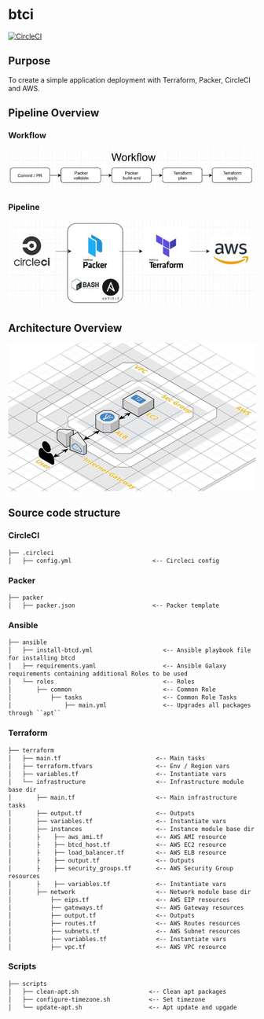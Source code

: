 # btci

[![CircleCI](https://circleci.com/gh/twade01/btci.svg?style=svg)](https://circleci.com/gh/twade01/btci)

## Purpose
To create a simple application deployment with Terraform, Packer, CircleCI and AWS.

## Pipeline Overview

### Workflow
![Workflow-Overview](/images/workflow.jpg "Workflow-Overview")

### Pipeline
![Pipe-Overview](images/pipe-overview.jpg "Pipe-Overview")

## Architecture Overview
![Arch-Overview](/images/arch-overview.jpg "Arch-Overview")

## Source code structure

### CircleCI
```
├── .circleci
│   ├── config.yml                       <-- Circleci config
```

### Packer
```
├── packer
│   ├── packer.json                      <-- Packer template
```

### Ansible
```
├── ansible
│   ├── install-btcd.yml                    <-- Ansible playbook file for installing btcd
│   ├── requirements.yaml                   <-- Ansible Galaxy requirements containing additional Roles to be used
│   └── roles                               <-- Roles
│       ├── common                          <-- Common Role
│           ├── tasks                       <-- Common Role Tasks
│               ├── main.yml                <-- Upgrades all packages through ``apt``
```

### Terraform
```
├── terraform
│   ├── main.tf                           <-- Main tasks
│   ├── terraform.tfvars                  <-- Env / Region vars
│   ├── variables.tf                      <-- Instantiate vars
│   └── infrastructure                    <-- Infrastructure module base dir
│       ├── main.tf                       <-- Main infrastructure tasks
│       ├── output.tf                     <-- Outputs
│       ├── variables.tf                  <-- Instantiate vars
│       ├── instances                     <-- Instance module base dir
│       ├    ├── aws_ami.tf               <-- AWS AMI resource
│       ├    ├── btcd_host.tf             <-- AWS EC2 resource
│       ├    ├── load_balancer.tf         <-- AWS ELB resource
│       ├    ├── output.tf                <-- Outputs
│       ├    ├── security_groups.tf       <-- AWS Security Group resources
│       ├    ├── variables.tf             <-- Instantiate vars
│       ├── network                       <-- Network module base dir
│           ├── eips.tf                   <-- AWS EIP resources
│           ├── gateways.tf               <-- AWS Gateway resources
│           ├── output.tf                 <-- Outputs
│           ├── routes.tf                 <-- AWS Routes resources
│           ├── subnets.tf                <-- AWS Subnet resources
│           ├── variables.tf              <-- Instantiate vars
│           ├── vpc.tf                    <-- AWS VPC resource
```

### Scripts
```
├── scripts
│   ├── clean-apt.sh                    <-- Clean apt packages
│   ├── configure-timezone.sh           <-- Set timezone
│   └── update-apt.sh                   <-- Apt update and upgade
```
